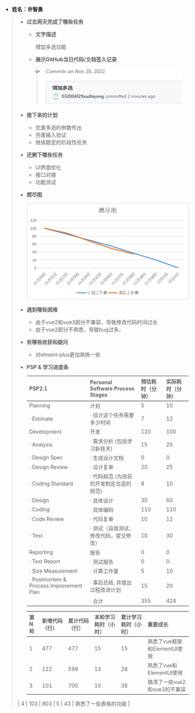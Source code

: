 - **姓名：许智勇**

> - **过去两天完成了哪些任务**
>
>   - **文字描述**
>
>     增加多选功能
>
>   - **展示GitHub当日代码/文档签入记录**
>
>     ![](https://github.com/fu-cloud-org/fu-cloud-document/blob/main/all-contri/xuzhiyong/404.png)
>
> - **接下来的计划**
>
>   - 完善多选的参数传出
>   - 完善输入验证
>   - 继续既定的阶段性任务
>
> - **还剩下哪些任务**
>
>   - UI界面优化
>   - 接口对接
>   - 功能测试
>
> - **燃尽图**
>
>   ![](https://github.com/fu-cloud-org/fu-cloud-document/blob/main/all-contri/xuzhiyong/004.png)
>
> - **遇到哪些困难**
>
>   - 由于vue2和vue3部分不兼容，导致修改代码时间过长
>   - 由于vue2部分不熟悉，导致bug过多。
>
> - **有哪些收获和疑问**
>
>   - 对elment-plus更加熟练一些
>
> - **PSP & 学习进度条**
>
>   | PSP2.1                                  | Personal Software Process Stages        | 预估耗时（分钟） | 实际耗时（分钟） |
>   | --------------------------------------- | --------------------------------------- | ---------------- | ---------------- |
>   | Planning                                | 计划                                    | 5                | 10             |
>   | · Estimate                              | · 估计这个任务需要多少时间              | 7                | 12               |
>   | Development                             | 开发                                    | 120              | 100              |
>   | · Analysis                              | · 需求分析 (包括学习新技术)             | 15               | 25               |
>   | · Design Spec                           | · 生成设计文档                          | 0                | 0                |
>   | · Design Review                         | · 设计复审                              | 20               | 25               |
>   | · Coding Standard                       | · 代码规范 (为目前的开发制定合适的规范) | 8                | 10               |
>   | · Design                                | · 具体设计                              | 30               | 60               |
>   | · Coding                                | · 具体编码                              | 110              | 110              |
>   | · Code Review                           | · 代码复审                              | 10               | 12               |
>   | · Test                                  | · 测试（自我测试，修改代码，提交修改）  | 10                | 30               |
>   | Reporting                               | 报告                                    | 0                | 0                |
>   | · Test Report                           | · 测试报告                              | 0                | 0                |
>   | · Size Measurement                      | · 计算工作量                            | 5                | 10               |
>   | · Postmortem & Process Improvement Plan | · 事后总结, 并提出过程改进计划          | 15               | 20               |
>   |                                         | · 合计                                  | 355              | 424             |
>
>   | 第N轮 | 新增代码（行） | 累计代码（行） | 本轮学习耗时（小时） | 累计学习耗时（小时） | 重要成长                  |
>   | ----- | -------------- | -------------- | -------------------- | -------------------- | ------------------------- |
>   | 1     | 477            | 477            | 15                 | 15                 | 熟悉了vue框架和ElementUI使用|
>   | 2     | 122            | 599            | 13                  |  28                    |熟悉了vue和ElementUI使用|
>   | 3     | 101            | 700            | 10                  |  38                     |搞清了一些vue2和vue3的不兼容|
>  | 4      | 103           | 803               | 5                 | 43                    | 熟悉了一些表格的功能 |
